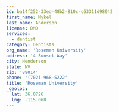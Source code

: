 ```yaml
---
id: ba14f252-33ed-48b2-810c-c63311d98942
first_name: Mykel
last_name: Anderson
license: DMD
services:
  - dentist
category: Dentists
org_name: 'Roseman University'
address: '4 Sunset Way'
city: Henderson
state: NV
zip: '89014'
phone: '(702) 968-5222'
title: 'Roseman University'
_geoloc:
  lat: 36.0726
  lng: -115.068
---
```

